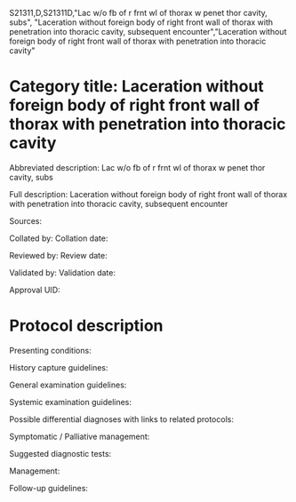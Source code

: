S21311,D,S21311D,"Lac w/o fb of r frnt wl of thorax w penet thor cavity, subs", "Laceration without foreign body of right front wall of thorax with penetration into thoracic cavity, subsequent encounter","Laceration without foreign body of right front wall of thorax with penetration into thoracic cavity"
# Category title: Laceration without foreign body of right front wall of thorax with penetration into thoracic cavity

Abbreviated description: Lac w/o fb of r frnt wl of thorax w penet thor cavity, subs

Full description: Laceration without foreign body of right front wall of thorax with penetration into thoracic cavity, subsequent encounter

Sources:

Collated by:
Collation date:

Reviewed by:
Review date:

Validated by:
Validation date:

Approval UID:

# Protocol description

Presenting conditions:

History capture guidelines:

General examination guidelines:

Systemic examination guidelines:

Possible differential diagnoses with links to related protocols:

Symptomatic / Palliative management:

Suggested diagnostic tests:

Management:

Follow-up guidelines:
